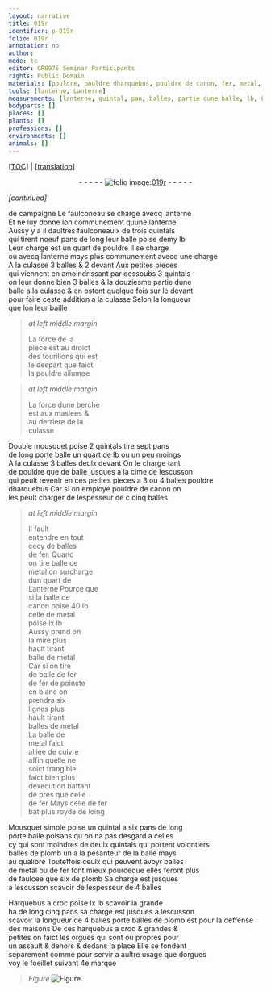 ```yaml
---
layout: narrative
title: 019r
identifier: p-019r
folio: 019r
annotation: no
author:
mode: tc
editor: GR8975 Seminar Participants
rights: Public Domain
materials: [pouldre, pouldre dharquebus, pouldre de canon, fer, metal, cuivre, plomb]
tools: [lanterne, Lanterne]
measurements: [lanterne, quintal, pan, balles, partie dune balle, lb, Lanterne, lignes]
bodyparts: []
places: []
plants: []
professions: []
environments: []
animals: []
---
```


 <p><a href="{{ site.baseurl }}/diplomatic/">[TOC]</a> | <a href="{{ site.baseurl }}/texts/p-019r_tl/" target="_blank">[translation]</a></p><div class="folio" align="center">- - - - - <a href="http://gallica.bnf.fr/ark:/12148/btv1b10500001g/f43.image" target="_blank"><img src="https://cu-mkp.github.io/2017-workshop-edition/assets/photo-icon.png" alt="folio image: " style="display:inline-block; margin-bottom:-3px;"/>019r</a> - - - - - </div>  
 
*[continued]*
  
 de campaigne Le faulconeau se charge avecq <span class="tl">lanterne</span><br/> Et ne luy donne lon communem<span class="exp">ent</span> quune <span class="tl"><span class="ms">lanterne</span></span><br/> Aussy y a il daultres faulconeaulx de trois <span class="ms">quintal</span>s<br/> qui tirent noeuf <span class="ms">pan</span>s de long leur balle poise demy lb<br/> Leur charge est un quart de <span class="m">pouldre</span> Il se charge<br/> ou avecq <span class="tl">lanterne</span> mays plus co<span class="exp">mmun</span>em<span class="exp">ent</span> avecq une charge<br/> A la culasse 3 <span class="ms">balles</span> & 2 devant Aux petites pieces<br/> qui viennent en amoindrissant par dessoubs 3 <span class="ms">quintal</span>s<br/> on leur donne bien 3 <span class="ms">balles</span> & la douziesme <span class="ms">partie dune<br/> balle</span> a la culasse & en ostent quelque fois sur le deva<span class="exp">n</span>t<br/> pour faire ceste addition a la culasse Selon la longueur<br/> que lon leur baille
 
> *at left middle margin*
> 
> 
>   La force de la<br/> piece est au droict<br/> des tourillons qui est<br/> le despart que faict<br/> la <span class="m">pouldre</span> allumee
 
> *at left middle margin*
> 
> 
>   La force dune berche<br/> est aux maslees &<br/> au derriere de la<br/> culasse
 
 Double mousquet poise 2 <span class="ms">quintal</span>s tire sept <span class="ms">pan</span>s<br/> de long porte balle un quart de <span class="ms">lb</span> ou un peu moings<br/> A la culasse 3 <span class="ms">balles</span> deulx deva<span class="exp">n</span>t On le charge tant<br/> de <span class="m">pouldre</span> que de balle jusques a la cime de lescusson<br/> qui peult revenir en ces petites pieces a <span class="add">3 ou</span> 4 <span class="ms">balles</span> <span class="m">pouldre<br/> dharquebus</span> Car si on employe <span class="m">pouldre de canon</span> on<br/> les peult charger de lespesseur de <span class="del">c</span> cinq <span class="ms">balles</span>
 
> *at left middle margin*
> 
> 
>   Il fault<br/> entendre en tout<br/> cecy de balles<br/> de <span class="m">fer</span>. Quand<br/> on tire balle de<br/> <span class="m">metal</span> on surcharge<br/> dun quart de<br/> <span class="ms"><span class="tl">Lanterne</span></span> Pource q<span class="exp">ue</span><br/> si la balle de<br/> canon poise 40 <span class="ms">lb</span><br/> celle de <span class="m">metal</span><br/> poise lx <span class="ms">lb</span><br/> Aussy prend on<br/> la mire plus<br/> hault tirant<br/> balle de <span class="m">metal</span><br/> Car si on tire<br/> de balle de <span class="m">fer</span><br/> de <span class="m">fer</span> de poincte<br/> en blanc on<br/> prendra six<br/> <span class="ms">lignes</span> plus<br/> hault tira<span class="exp">n</span>t<br/> balles de <span class="m">metal</span><br/> La balle de<br/> <span class="m">metal</span> <span class="del">faict</span><br/> alliee de <span class="m">cuivre</span><br/> affin quelle ne<br/> soict frangible<br/> faict bien plus<br/> dexecution batta<span class="exp">n</span>t<br/> de pres que celle<br/> de <span class="m">fer</span> Mays celle de <span class="m">fer</span><br/> bat plus royde de loing
 
 Mousquet simple poise un <span class="ms">quintal</span> a six <span class="ms">pan</span>s de long<br/> <span class="del">porte balle poisans <span class="ill"></span> qu</span> on na pas desgard a celles<br/> cy qui sont moindres de deulx <span class="ms">quintal</span>s qui portent volontiers<br/> balles de <span class="m">plomb</span> <span class="del">un</span> a la pesanteur de la balle mays<br/> au qualibre Touteffois ceulx qui peuvent avoyr balles<br/> de <span class="m">metal</span> ou de <span class="m">fer</span> font mieux pourceque elles feront plus<br/> de faulcee que six de <span class="m">plomb</span> Sa charge est jusques<br/> a lescusson scavoir de lespesseur de 4 <span class="ms">balles</span>
 
 Harquebus a croc poise lx <span class="ms">lb</span> scavoir la grande<br/> ha de long cinq <span class="ms">pan</span>s sa charge est jusques a lescusson<br/> scavoir <span class="add">la longueur de</span> 4 <span class="ms">balles</span> porte balles de <span class="m">plomb</span> est pour la deffense<br/> des maisons De ces harquebus a croc & grandes &<br/> petites on faict les orgues qui sont <span class="del">ou</span> propres pour<br/> un assault & dehors & dedans la place Elle se fondent<br/> separement co<span class="exp">mm</span>e pour servir a aultre usage que dorgues<br/> voy le foeillet suivant 4e marque 
> *Figure*
> <a href="https://drive.google.com/open?id=0B9-oNrvWdlO5WWY3VjdlVktqZVk" target="_blank"><img src="https://cu-mkp.github.io/GR8975-edition/assets/photo-icon.png" alt="Figure" style="display:inline-block; margin-bottom:-3px;"/></a>
 
 
 